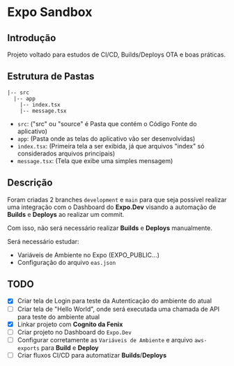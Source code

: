 # Expo Sandbox

## Introdução

Projeto voltado para estudos de CI/CD, Builds/Deploys OTA e boas práticas.

## Estrutura de Pastas

```
|-- src
  |-- app
    |-- index.tsx
    |-- message.tsx

```

- `src`: ("src" ou "source" é Pasta que contém o Código Fonte do aplicativo)
- `app`: (Pasta onde as telas do aplicativo vão ser desenvolvidas)
- `index.tsx`: (Primeira tela a ser exibida, já que arquivos "index" só considerados arquivos principais)
- `message.tsx`: (Tela que exibe uma simples mensagem)

## Descrição

Foram criadas 2 branches `development` e `main` para que seja possível realizar uma integração com o Dashboard
do **Expo.Dev** visando a automação de **Builds** e **Deploys** ao realizar um commit.

Com isso, não será necessário realizar **Builds** e **Deploys** manualmente.

Será necessário estudar:

- Variáveis de Ambiente no Expo (EXPO_PUBLIC...)
- Configuração do arquivo `eas.json`

## TODO

- [X] Criar tela de Login para teste da Autenticação do ambiente do atual
- [ ] Criar tela de "Hello World", onde será executada uma chamada de API para teste do ambiente atual
- [X] Linkar projeto com **Cognito da Fenix**
- [ ] Criar projeto no Dashboard do `Expo.Dev`
- [ ] Configurar corretamente as `Variáveis de Ambiente` e arquivo `aws-exports` para **Build** e **Deploy**
- [ ] Criar fluxos CI/CD para automatizar **Builds**/**Deploys**